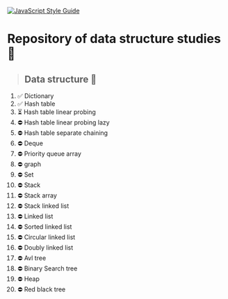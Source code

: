 [![JavaScript Style Guide](https://img.shields.io/badge/code_style-standard-brightgreen.svg)](https://standardjs.com)


# Repository of data structure studies 🚀

> ## Data structure 🎲

1. ✅  Dictionary
1. ✅  Hash table   
1. ⏳  Hash table linear probing
1. ⛔️  Hash table linear probing lazy
1. ⛔️  Hash table separate chaining
1. ⛔️  Deque
1. ⛔️  Priority queue array
1. ⛔️  graph
1. ⛔️  Set
1. ⛔️  Stack
1. ⛔️  Stack array
1. ⛔️  Stack linked list
1. ⛔️  Linked list
1. ⛔️  Sorted linked list
1. ⛔️  Circular linked list
1. ⛔️  Doubly linked list
1. ⛔️  Avl tree
1. ⛔️  Binary Search tree
1. ⛔️  Heap
1. ⛔️  Red black tree
